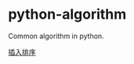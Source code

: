 # python-algorithm
Common algorithm in python.

[插入排序](https://github.com/medisean/python-algorithm/blob/master/insert_sort.py)